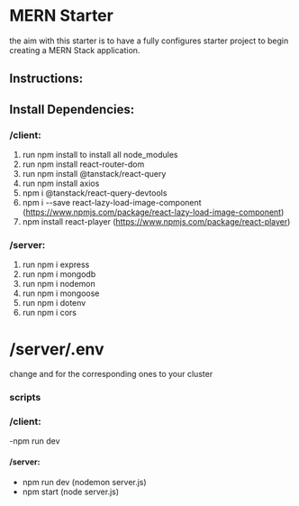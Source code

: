 # MERN Starter

the aim with this starter is to have a fully configures starter project to begin creating a MERN Stack application.

## Instructions:

## Install Dependencies:

### /client:

1. run npm install to install all node_modules
2. run npm install react-router-dom
3. run npm install @tanstack/react-query
4. run npm install axios
5. npm i @tanstack/react-query-devtools
6. npm i --save react-lazy-load-image-component (https://www.npmjs.com/package/react-lazy-load-image-component)
7. npm install react-player (https://www.npmjs.com/package/react-player)

### /server:

1. run npm i express  
2. run npm i mongodb
3. run npm i nodemon
4. run npm i mongoose
5. run npm i dotenv
6. run npm i cors


# /server/.env

change <username> and <password> for the corresponding ones to your cluster

### scripts

### /client:
-npm run dev

#### /server:
- npm run dev (nodemon server.js)
- npm start (node server.js)
